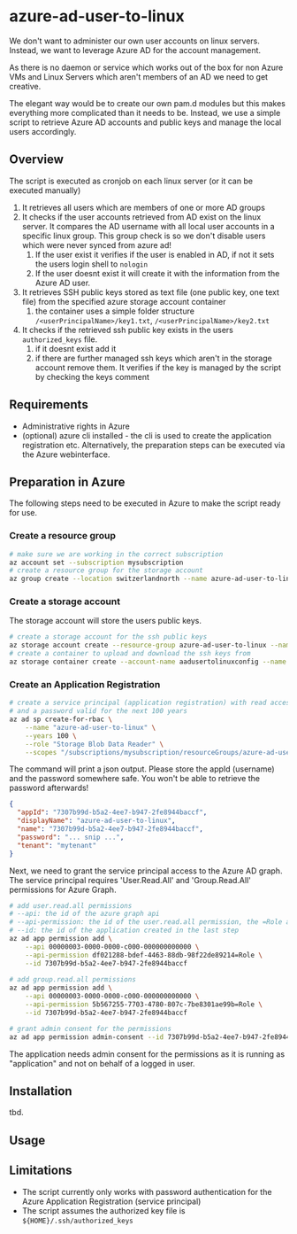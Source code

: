 # azure-ad-user-to-linux

We don't want to administer our own user accounts on linux servers. Instead, we want to leverage
Azure AD for the account management.

As there is no daemon or service which works out of the box for non Azure VMs and Linux Servers which aren't members
of an AD we need to get creative.

The elegant way would be to create our own pam.d modules but this makes everything more complicated than
it needs to be. Instead, we use a simple script to retrieve Azure AD accounts and public keys and manage the 
local users accordingly.

## Overview

The script is executed as cronjob on each linux server (or it can be executed manually)

1) It retrieves all users which are members of one or more AD groups
2) It checks if the user accounts retrieved from AD exist on the linux server. It compares the AD username with all local
user accounts in a specific linux group. This group check is so we don't disable users which were never synced
from azure ad!
   1) If the user exist it verifies if the user is enabled in AD, if not it sets the users login shell to `nologin`
   2) If the user doesnt exist it will create it with the information from the Azure AD user.
3) It retrieves SSH public keys stored as text file (one public key, one text file) from the specified azure storage account container
   1) the container uses a simple folder structure `/<userPrincipalName>/key1.txt`, `/<userPrincipalName>/key2.txt`
4) It checks if the retrieved ssh public key exists in the users `authorized_keys` file.
   1) if it doesnt exist add it
   2) if there are further managed ssh keys which aren't in the storage account remove them. It verifies if the key is managed by the script by checking the keys comment

## Requirements
 
- Administrative rights in Azure 
- (optional) azure cli installed - the cli is used to create the application registration etc. Alternatively, the preparation steps can be executed via the Azure webinterface.

## Preparation in Azure

The following steps need to be executed in Azure to make the script ready for use.

### Create a resource group

```bash
# make sure we are working in the correct subscription
az account set --subscription mysubscription
# create a resource group for the storage account
az group create --location switzerlandnorth --name azure-ad-user-to-linux
```

### Create a storage account

The storage account will store the users public keys.

```bash
# create a storage account for the ssh public keys
az storage account create --resource-group azure-ad-user-to-linux --name aadusertolinuxconfig
# create a container to upload and download the ssh keys from
az storage container create --account-name aadusertolinuxconfig --name ssh-keys
```

### Create an Application Registration

```bash
# create a service principal (application registration) with read access to the storage account
# and a password valid for the next 100 years
az ad sp create-for-rbac \
    --name "azure-ad-user-to-linux" \
    --years 100 \
    --role "Storage Blob Data Reader" \
    --scopes "/subscriptions/mysubscription/resourceGroups/azure-ad-user-to-linux/providers/Microsoft.Storage/storageAccounts/aadusertolinuxconfig"
```

The command will print a json output. Please store the appId (username) and the password somewhere safe.
You won't be able to retrieve the password afterwards!

```json
{
  "appId": "7307b99d-b5a2-4ee7-b947-2fe8944baccf",
  "displayName": "azure-ad-user-to-linux",
  "name": "7307b99d-b5a2-4ee7-b947-2fe8944baccf",
  "password": "... snip ...",
  "tenant": "mytenant"
}
```

Next, we need to grant the service principal access to the Azure AD graph.
The service principal requires 'User.Read.All' and 'Group.Read.All' permissions for Azure Graph.

```bash
# add user.read.all permissions
# --api: the id of the azure graph api
# --api-permission: the id of the user.read.all permission, the =Role at the end allows application permissions. 
# --id: the id of the application created in the last step
az ad app permission add \
    --api 00000003-0000-0000-c000-000000000000 \
    --api-permission df021288-bdef-4463-88db-98f22de89214=Role \
    --id 7307b99d-b5a2-4ee7-b947-2fe8944baccf
    
# add group.read.all permissions
az ad app permission add \
    --api 00000003-0000-0000-c000-000000000000 \
    --api-permission 5b567255-7703-4780-807c-7be8301ae99b=Role \
    --id 7307b99d-b5a2-4ee7-b947-2fe8944baccf

# grant admin consent for the permissions
az ad app permission admin-consent --id 7307b99d-b5a2-4ee7-b947-2fe8944baccf

```

The application needs admin consent for the permissions as it is running as "application" and not on behalf of a 
logged in user.

## Installation

tbd.

## Usage

## Limitations

- The script currently only works with password authentication for the Azure Application Registration (service principal)
- The script assumes the authorized key file is `${HOME}/.ssh/authorized_keys`